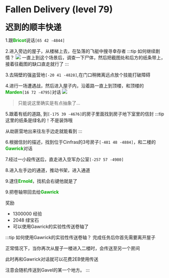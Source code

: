 # Fallen Delivery (level 79)
<span style="font-size: 25px;">**迟到的顺丰快递**</span>

1.跟<font color=00AA00>**Bricot**</font>说话`[65 42 -4844]`

2.进入旁边的屋子，从楼梯上去，在坠落的飞艇中搜寻幸存者
:::tip 如何继续剧情？
![](/assets/img/lvl79-1.jpg)
一直上到这个场景后，调查一下尸体，然后把截图处和后方的纸条带上，接着往截图的缺口直走就行了
:::

3.去隔壁的强盗营地`[-20 41 -4828]`,在门口稍微离远点放个技能打破障碍

4.进行一场遭遇战，然后进入屋子内，沿着路一直上到顶楼，和顶楼的<font color=00AA00>**Marden**</font>`[16 72 -4795]`对话
![](/assets/img/lvl79-2.jpg)
>只能说这里确实是有点抽象了...

5.跟着有纸的道路, 到`[-175 39 -4676]`的房子里面找到房子地下室里的信封
:::tip
这里的纸条是绿名的！不是装饰哦

从劫匪营地出来往左手边走就能看到
:::

6.根据信封的描述，找到位于Cinfras的3号房子`[-481 48 -4884]`，和二楼的<font color=00AA00>**Gawrick**</font>对话

7.经过一小段传送后，直走进入空军办公室`[-257 57 -4980]`

8.进入左手边的通道，推动书架，进入通道

9.逮住<font color=00AA00>**Ernold**</font>，找机会右键他就是了

9.把卷轴带回去给<font color=00AA00>**Gawrick**</font>

奖励
+ 1300000 经验
+ 2048 绿宝石
+ 可以使用Gawrick的实验性传送卷轴了

:::tip 如何使用Gawrick的实验性传送卷轴？
完成任务后你首先需要离开屋子

正常情况下，当你再次从屋子一楼进入二楼时，会传送至另一个房间

此时再和Gawrick对话就可以花费2EB使用传送

注意会随机传送到Gavel的某一个地方。
:::